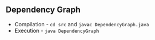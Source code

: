 ## Dependency Graph

* Compilation - `cd src` and `javac DependencyGraph.java`
* Execution - `java DependencyGraph`
